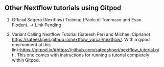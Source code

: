 ## Other Nextflow tutorials using Gitpod

1. Official Seqera (Nextflow) Training  (Paolo di Tommaso and Evan Floden). -> Link Pending

2. Variant Calling Nextflow Tutorial (Sateesh Peri and Michael Cipriano)  https://sateeshperi.github.io/nextflow_varcal/nextflow/. With a gipod environment at this link:https://gitpod.io/#https://github.com/sateeshperi/nextflow_tutorial.git . This one comes with instructions for running a tutorial completely within Gitpod.